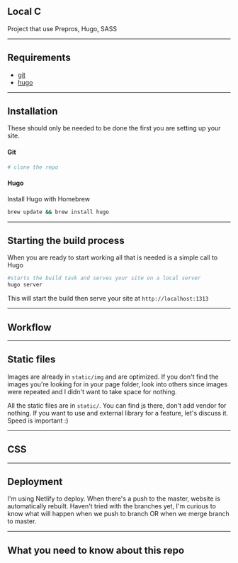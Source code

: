 ## Local C
Project that use Prepros, Hugo, SASS

---
## Requirements
* [git](http://git-scm.com)
* [hugo](https://gohugo.io)

---
## Installation
These should only be needed to be done the first you are setting up your site.

#### Git
```bash
# clone the repo


```

#### Hugo
Install Hugo with Homebrew
```bash
brew update && brew install hugo
```

---
## Starting the build process
When you are ready to start working all that is needed is a simple call to Hugo
```bash
#starts the build task and serves your site on a local server
hugo server
```
This will start the build then serve your site at `http://localhost:1313`

---
## Workflow


---
## Static files

Images are already in `static/img` and are optimized. If you don't find the images you're looking for in your page folder, look into others since images were repeated and I didn't want to take space for nothing. 

All the static files are in `static/`. You can find js there, don't add vendor for nothing. If you want to use and external library for a feature, let's discuss it. Speed is important :)

---
## CSS


---
## Deployment

I'm using Netlify to deploy. When there's a push to the master, website is automatically rebuilt. Haven't tried with the branches yet, I'm curious to know what will happen when we push to branch OR when we merge branch to master.

---
## What you need to know about this repo

